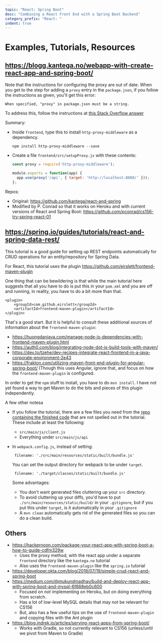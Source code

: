 ```yaml
---
topic: "React: Spring Boot"
desc: "Combining a React Front End with a Spring Boot Backend"
category_prefix: "React: "
indent: true
---
```


# Examples, Tutorials, Resources

## <https://blogg.kantega.no/webapp-with-create-react-app-and-spring-boot/>

Note that the instructions for configuring the proxy are out of date.  When you get to the step for adding a `proxy` entry in the `package.json`, if you follow the instructions as given, you'll get this error:
 
```
When specified, "proxy" in package.json must be a string.
```
To address this, follow the instructions at [this Stack Overflow answer](https://stackoverflow.com/questions/52605997/when-specified-proxy-in-package-json-must-be-a-string)
    
Summary:
* Inside `frontend`, type this to install `http-proxy-middleware` as a dependency.
  ```
  npm install http-proxy-middleware --save
  ```
* Create a file `frontend/src/setupProxy.js` with these contents:
  ```javascript
  const proxy = require('http-proxy-middleware');

  module.exports = function(app) {
    app.use(proxy('/api', { target: 'http://localhost:8080/' }));
  };
  ```
    
Repos: 
* Original: <https://github.com/kantega/react-and-spring>
* Modified by P. Conrad so that it works on Heroku and with current versions of React and Spring Boot: <https://github.com/pconrad/cs156-try-spring-react-01>  

## <https://spring.io/guides/tutorials/react-and-spring-data-rest/>

This tutorial is a good guide for setting up REST endpoints automatically for CRUD operations for an entity/repository for Spring Data.

For React, this tutorial uses the plugin <https://github.com/eirslett/frontend-maven-plugin>

One thing that can be bewildering is that while the main tutorial here suggests that all you have to do is put this in your `pom.xml` and you are off and running, in reality, you have to do a bit more than that.

```
<plugin>
	<groupId>com.github.eirslett</groupId>
	<artifactId>frontend-maven-plugin</artifactId>
</plugin>
```

That's a good start.  But it is helpful to consult these additional sources of information about the `frontend-maven-plugin`:
* <https://huongdanjava.com/manage-node-js-dependencies-with-frontend-maven-plugin.html>
* <https://auth0.com/blog/integrating-node-dot-js-build-tools-with-maven/>
* <https://dev.to/tzehe/dev-recipes-integrate-react-frontend-in-a-java-corporate-environment-2e43>
* <https://frakton.com/utilizing-maven-front-end-plugin-for-angular-spring-boot/> (Though this uses Angular, ignore that, and focus on how the `frontend-maven-plugin` is configured.

In order to get the `npm` stuff to install, you have to do `mvn install`.   I have not yet found a way to get Maven to do the bits and pieces of this plugin independently.

A few other notesa
* If you follow the tutorial, there are a few files you need from the [repo containing the finished code](https://github.com/spring-guides/tut-react-and-spring-data-rest) that are not spelled out in the tutorial.  These include at least the following:
  * `src/main/js/client.js`
  * Everything under `src/main/js/api`
* In `webpack.config.js`, instead of setting:
  ```
   filename: './src/main/resources/static/built/bundle.js'

  ```
  
  You can set the output directory for webpack to be under `target`.  
  
  ```
   filename: './target/classes/static/built/bundle.js'
  ```
  
  Some advantages:
  * You don't want generated files cluttering up your `src` directory.   
  * To avoid cluttering up your diffs, you'd have to put `./src/main/resources/static/build/` in your `.gitignore`, but if you put this under `target`, is it automatically in your `.gitignore`
  * A `mvn clean` automatically gets rid of the generated files so you can do a clean build.


## Others


* <https://hackernoon.com/package-your-react-app-with-spring-boot-a-how-to-guide-cdfm329w>
  * Uses the proxy method, with the react app under a separate `frontend` directory like the `kantega.no` tutorial
  * Also uses the `frontend-maven-plugin` like the `spring.io` tutorial
* <https://developer.okta.com/blog/2018/07/19/simple-crud-react-and-spring-boot>
* <https://medium.com/@mukundmadhav/build-and-deploy-react-app-with-spring-boot-and-mysql-6f888eb0c600>
  * Focused on *not* implementing on Heroku, but on doing everything from scratch.
  * Has a lot of low-level MySQL details that may not be relevant for CS156
  * But, also has a few useful tips on the use of `frontend-maven-plugin` and copying files with the Ant plugin 
* <https://blog.indrek.io/articles/serving-react-apps-from-spring-boot/>
  * Works with Gradle, so not currently relevant to CS156 (unless/until we pivot from Maven to Gradle)
